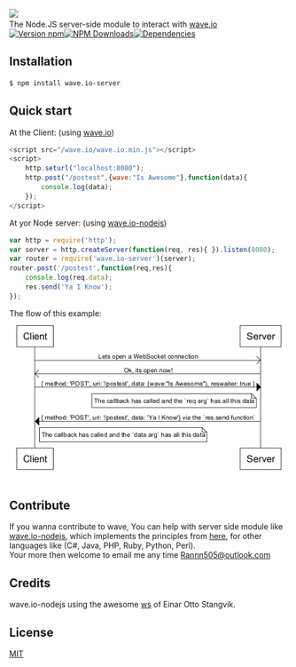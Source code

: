 [<img src="https://raw.githubusercontent.com/rannn505/wave.io/master/assets/wave.io.png">](https://github.com/rannn505/wave.io)<br/>
The Node.JS server-side module to interact with [wave.io](https://github.com/rannn505/wave.io)<br/>
[![Version npm](https://img.shields.io/npm/v/wave.io-server.svg?style=flat-square)](https://www.npmjs.com/package/wave.io-server)[![NPM Downloads](https://img.shields.io/npm/dt/wave.io-server.svg?style=flat-square)](https://www.npmjs.com/package/wave.io-server)[![Dependencies](https://img.shields.io/david/rannn505/wave.io-server.svg?style=flat-square)](https://david-dm.org/rannn505/wave.io-server)

## Installation

```bash
$ npm install wave.io-server
```

## Quick start

At the Client: (using [wave.io](https://github.com/rannn505/wave.io))
```javascript
<script src="/wave.io/wave.io.min.js"></script>
<script>
    http.seturl("localhost:8080");   
    http.post("/postest",{wave:"Is Awesome"},function(data){
        console.log(data);
    });
</script>
```
At yor Node server: (using [wave.io-nodejs](https://github.com/rannn505/wave.io-nodejs)) 
```javascript
var http = require('http');
var server = http.createServer(function(req, res){ }).listen(8080);
var router = require('wave.io-server')(server);
router.post('/postest',function(req,res){
    console.log(req.data);
    res.send('Ya I Know');
});
```
The flow of this example:
<img src="https://raw.githubusercontent.com/rannn505/wave.io-nodejs/master/assets/wave.io-sequence-example.png">

## Contribute

If you wanna contribute to wave, You can help with server side module like [wave.io-nodejs](https://github.com/rannn505/wave.io-nodejs),
which implements the principles from [here](https://github.com/rannn505/wave.io#Principals), for other languages like (C#, Java, PHP, Ruby, Python, Perl).<br/>
Your more then welcome to email me any time <Rannn505@outlook.com>

## Credits

wave.io-nodejs using the awesome [ws](https://github.com/websockets/ws) of Einar Otto Stangvik.


## License

  [MIT](LICENSE)

